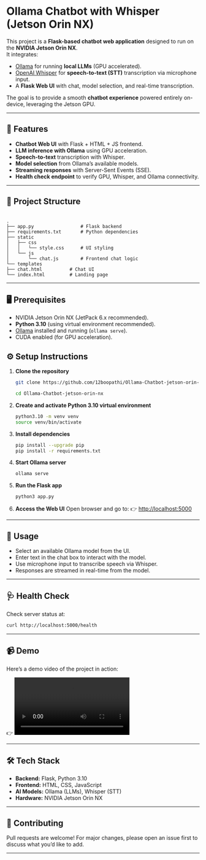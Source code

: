
# Ollama Chatbot with Whisper (Jetson Orin NX)

This project is a **Flask-based chatbot web application** designed to run on the **NVIDIA Jetson Orin NX**.  
It integrates:

- [Ollama](https://ollama.ai) for running **local LLMs** (GPU accelerated).  
- [OpenAI Whisper](https://github.com/openai/whisper) for **speech-to-text (STT)** transcription via microphone input.  
- A **Flask Web UI** with chat, model selection, and real-time transcription.  

The goal is to provide a smooth **chatbot experience** powered entirely on-device, leveraging the Jetson GPU.

---

## 🚀 Features
- **Chatbot Web UI** with Flask + HTML + JS frontend.  
- **LLM inference with Ollama** using GPU acceleration.  
- **Speech-to-text** transcription with Whisper.  
- **Model selection** from Ollama’s available models.  
- **Streaming responses** with Server-Sent Events (SSE).  
- **Health check endpoint** to verify GPU, Whisper, and Ollama connectivity.  

---

## 📂 Project Structure

```

.
├── app.py                 # Flask backend
├── requirements.txt       # Python dependencies
├── static
│   ├── css
│   │   └── style.css      # UI styling
│   └── js
│       └── chat.js        # Frontend chat logic
└── templates
├── chat.html          # Chat UI
└── index.html         # Landing page

````

---

## 🖥️ Prerequisites
- NVIDIA Jetson Orin NX (JetPack 6.x recommended).  
- **Python 3.10** (using virtual environment recommended).  
- [Ollama](https://ollama.ai) installed and running (`ollama serve`).  
- CUDA enabled (for GPU acceleration).  


## ⚙️ Setup Instructions

1. **Clone the repository**

   ```bash
   git clone https://github.com/12boopathi/Ollama-Chatbot-jetson-orin-nx.git

   cd Ollama-Chatbot-jetson-orin-nx


2. **Create and activate Python 3.10 virtual environment**

   ```bash
   python3.10 -m venv venv
   source venv/bin/activate
   ```

3. **Install dependencies**

   ```bash
   pip install --upgrade pip
   pip install -r requirements.txt
   ```

4. **Start Ollama server**

   ```bash
   ollama serve
   ```

5. **Run the Flask app**

   ```bash
   python3 app.py
   ```

6. **Access the Web UI**
   Open browser and go to:
   👉 [http://localhost:5000](http://localhost:5000)

---

## 🎤 Usage

* Select an available Ollama model from the UI.
* Enter text in the chat box to interact with the model.
* Use microphone input to transcribe speech via Whisper.
* Responses are streamed in real-time from the model.

---

## 🩺 Health Check

Check server status at:

```bash
curl http://localhost:5000/health
```

---

## 📹 Demo

Here’s a demo video of the project in action:

👉 ![Output Demo](output.mp4)


---

## 🛠️ Tech Stack

* **Backend:** Flask, Python 3.10
* **Frontend:** HTML, CSS, JavaScript
* **AI Models:** Ollama (LLMs), Whisper (STT)
* **Hardware:** NVIDIA Jetson Orin NX

---

## 🤝 Contributing

Pull requests are welcome! For major changes, please open an issue first to discuss what you’d like to add.

---

